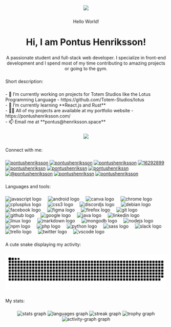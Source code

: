 <div align="center">
  <img height="200" src="https://pontushenriksson.com/media/off-site/github-banner.jpg"  />
</div>

###

<p align="center">Hello World!</p>

###

<h1 align="center">Hi, I am Pontus Henriksson!</h1>

###

<p align="center">A passionate student and full-stack web developer. I specialize in front-end development and I spend most of my time contributing to amazing projects or going to the gym.</p>

###

<p align="left">Short description:</p>

###

<p align="left">
  - 🔭 I’m currently working on projects for Totem Studios like the Lotus Programming Language - https://github.com/Totem-Studios/lotus <br>
  - 🌱 I’m currently learning **React.js and Rust** <br>
  - 👨‍💻 All of my projects are available at my portfolio website - https://pontushenriksson.com/ <br>
  - 📫 Email me at **pontus@henriksson.space**
</p>

###

<div align="center">
  <img src="https://visitor-badge.laobi.icu/badge?page_id=pontushenriksson.pontushenriksson&left_text=Profile%20views"  />
</div>

###

<p align="left">Connect with me:</p>

###

<div align="left">
  <a href="https://codepen.io/pontushenriksson" target="blank"><img src="https://raw.githubusercontent.com/rahuldkjain/github-profile-readme-generator/master/src/images/icons/Social/codepen.svg" alt="pontushenriksson" height="30" width="40" /></a>
<a href="https://dev.to/pontushenriksson" target="blank"><img src="https://raw.githubusercontent.com/rahuldkjain/github-profile-readme-generator/master/src/images/icons/Social/devto.svg" alt="pontushenriksson" height="30" width="40" /></a>
<a href="https://linkedin.com/in/pontushenriksson" target="blank"><img src="https://raw.githubusercontent.com/rahuldkjain/github-profile-readme-generator/master/src/images/icons/Social/linked-in-alt.svg" alt="pontushenriksson" height="30" width="40" /></a>
<a href="https://stackoverflow.com/users/16292899" target="blank"><img src="https://raw.githubusercontent.com/rahuldkjain/github-profile-readme-generator/master/src/images/icons/Social/stack-overflow.svg" alt="16292899" height="30" width="40" /></a>
<a href="https://fb.com/pontushenrikssn" target="blank"><img src="https://raw.githubusercontent.com/rahuldkjain/github-profile-readme-generator/master/src/images/icons/Social/facebook.svg" alt="pontushenrikssn" height="30" width="40" /></a>
<a href="https://instagram.com/pontushenrikssn" target="blank"><img src="https://raw.githubusercontent.com/rahuldkjain/github-profile-readme-generator/master/src/images/icons/Social/instagram.svg" alt="pontushenrikssn" height="30" width="40" /></a>
<a href="https://dribbble.com/pontushenrikssn" target="blank"><img src="https://raw.githubusercontent.com/rahuldkjain/github-profile-readme-generator/master/src/images/icons/Social/dribbble.svg" alt="pontushenrikssn" height="30" width="40" /></a>
<a href="https://medium.com/@pontushenriksson" target="blank"><img src="https://raw.githubusercontent.com/rahuldkjain/github-profile-readme-generator/master/src/images/icons/Social/medium.svg" alt="@pontushenriksson" height="30" width="40" /></a>
<a href="https://www.youtube.com/c/pontushenrikssn" target="blank"><img src="https://raw.githubusercontent.com/rahuldkjain/github-profile-readme-generator/master/src/images/icons/Social/youtube.svg" alt="pontushenrikssn" height="30" width="40" /></a>
<a href="https://www.leetcode.com/pontushenriksson" target="blank"><img src="https://raw.githubusercontent.com/rahuldkjain/github-profile-readme-generator/master/src/images/icons/Social/leet-code.svg" alt="pontushenriksson" height="30" width="40" /></a>
</div>

###

<p align="left">Languages and tools:</p>

###

<div align="left">
  <img src="https://cdn.jsdelivr.net/gh/devicons/devicon/icons/javascript/javascript-original.svg" height="40" alt="javascript logo"  />
  <img width="12" />
  <img src="https://cdn.jsdelivr.net/gh/devicons/devicon/icons/android/android-original.svg" height="40" alt="android logo"  />
  <img width="12" />
  <img src="https://cdn.jsdelivr.net/gh/devicons/devicon/icons/canva/canva-original.svg" height="40" alt="canva logo"  />
  <img width="12" />
  <img src="https://cdn.jsdelivr.net/gh/devicons/devicon/icons/chrome/chrome-original.svg" height="40" alt="chrome logo"  />
  <img width="12" />
  <img src="https://cdn.jsdelivr.net/gh/devicons/devicon/icons/cplusplus/cplusplus-original.svg" height="40" alt="cplusplus logo"  />
  <img width="12" />
  <img src="https://cdn.jsdelivr.net/gh/devicons/devicon/icons/css3/css3-original.svg" height="40" alt="css3 logo"  />
  <img width="12" />
  <img src="https://cdn.jsdelivr.net/gh/devicons/devicon/icons/discordjs/discordjs-original.svg" height="40" alt="discordjs logo"  />
  <img width="12" />
  <img src="https://cdn.jsdelivr.net/gh/devicons/devicon/icons/debian/debian-original.svg" height="40" alt="debian logo"  />
  <img width="12" />
  <img src="https://cdn.jsdelivr.net/gh/devicons/devicon/icons/facebook/facebook-original.svg" height="40" alt="facebook logo"  />
  <img width="12" />
  <img src="https://cdn.jsdelivr.net/gh/devicons/devicon/icons/figma/figma-original.svg" height="40" alt="figma logo"  />
  <img width="12" />
  <img src="https://cdn.jsdelivr.net/gh/devicons/devicon/icons/firefox/firefox-original.svg" height="40" alt="firefox logo"  />
  <img width="12" />
  <img src="https://cdn.jsdelivr.net/gh/devicons/devicon/icons/git/git-original.svg" height="40" alt="git logo"  />
  <img width="12" />
  <img src="https://cdn.jsdelivr.net/gh/devicons/devicon/icons/github/github-original.svg" height="40" alt="github logo"  />
  <img width="12" />
  <img src="https://cdn.jsdelivr.net/gh/devicons/devicon/icons/google/google-original.svg" height="40" alt="google logo"  />
  <img width="12" />
  <img src="https://cdn.jsdelivr.net/gh/devicons/devicon/icons/java/java-original.svg" height="40" alt="java logo"  />
  <img width="12" />
  <img src="https://cdn.jsdelivr.net/gh/devicons/devicon/icons/linkedin/linkedin-original.svg" height="40" alt="linkedin logo"  />
  <img width="12" />
  <img src="https://cdn.jsdelivr.net/gh/devicons/devicon/icons/linux/linux-original.svg" height="40" alt="linux logo"  />
  <img width="12" />
  <img src="https://cdn.jsdelivr.net/gh/devicons/devicon/icons/markdown/markdown-original.svg" height="40" alt="markdown logo"  />
  <img width="12" />
  <img src="https://cdn.jsdelivr.net/gh/devicons/devicon/icons/mongodb/mongodb-original.svg" height="40" alt="mongodb logo"  />
  <img width="12" />
  <img src="https://cdn.jsdelivr.net/gh/devicons/devicon/icons/nodejs/nodejs-original.svg" height="40" alt="nodejs logo"  />
  <img width="12" />
  <img src="https://cdn.jsdelivr.net/gh/devicons/devicon/icons/npm/npm-original-wordmark.svg" height="40" alt="npm logo"  />
  <img width="12" />
  <img src="https://cdn.jsdelivr.net/gh/devicons/devicon/icons/php/php-original.svg" height="40" alt="php logo"  />
  <img width="12" />
  <img src="https://cdn.jsdelivr.net/gh/devicons/devicon/icons/python/python-original.svg" height="40" alt="python logo"  />
  <img width="12" />
  <img src="https://cdn.jsdelivr.net/gh/devicons/devicon/icons/sass/sass-original.svg" height="40" alt="sass logo"  />
  <img width="12" />
  <img src="https://cdn.jsdelivr.net/gh/devicons/devicon/icons/slack/slack-original.svg" height="40" alt="slack logo"  />
  <img width="12" />
  <img src="https://cdn.jsdelivr.net/gh/devicons/devicon/icons/trello/trello-plain.svg" height="40" alt="trello logo"  />
  <img width="12" />
  <img src="https://cdn.jsdelivr.net/gh/devicons/devicon/icons/twitter/twitter-original.svg" height="40" alt="twitter logo"  />
  <img width="12" />
  <img src="https://cdn.jsdelivr.net/gh/devicons/devicon/icons/vscode/vscode-original.svg" height="40" alt="vscode logo"  />
</div>

###

<p align="left">A cute snake displaying my activity:</p>

###

<img src="https://raw.githubusercontent.com/pontushenriksson/pontushenriksson/output/snake.svg" alt="Snake animation" />

###

<p align="left">My stats:</p>

###

<div align="center">
  <img src="https://github-readme-stats.vercel.app/api?username=pontushenriksson&hide_title=false&hide_rank=false&show_icons=true&include_all_commits=true&count_private=true&disable_animations=false&theme=dracula&locale=en&hide_border=false&order=1" height="150" alt="stats graph"  />
  <img src="https://github-readme-stats.vercel.app/api/top-langs?username=pontushenriksson&locale=en&hide_title=false&layout=compact&card_width=320&langs_count=5&theme=dracula&hide_border=false&order=2" height="150" alt="languages graph"  />
  <img src="https://streak-stats.demolab.com?user=pontushenriksson&locale=en&mode=daily&theme=dracula&hide_border=false&border_radius=5&order=3" height="150" alt="streak graph"  />
  <img src="https://github-profile-trophy.vercel.app?username=pontushenriksson&theme=dracula&column=-1&row=1&margin-w=8&margin-h=8&no-bg=false&no-frame=false&order=4" height="150" alt="trophy graph"  />
  <img src="https://github-readme-activity-graph.vercel.app/graph?username=pontushenriksson&radius=16&theme=react&area=true&order=5" height="300" alt="activity-graph graph"  />
</div>

###
